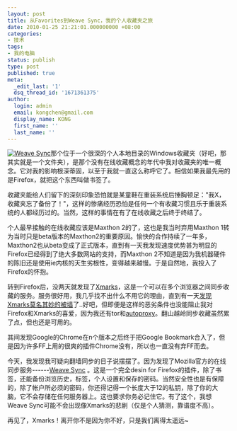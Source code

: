 ```yaml
---
layout: post
title: 从Favorites到Weave Sync，我的个人收藏夹之旅
date: 2010-01-25 21:21:01.000000000 +08:00
categories:
- 技术
tags:
- 我的电脑
status: publish
type: post
published: true
meta:
  _edit_last: '1'
  dsq_thread_id: '1671361375'
author:
  login: admin
  email: kongchen@gmail.com
  display_name: KONG
  first_name: ''
  last_name: ''
---
```

[![Weave Sync](assets/1237088813)][0]那个位于一个很深的个人本地目录的Windows收藏夹（好吧，那其实就是一个文件夹），是那个没有在线收藏概念的年代中我对收藏夹的唯一概念。它对我的影响根深蒂固，以至于我就一直这么称呼它了。相信如果我最先用的是Firefox，就把这个东西叫做书签了。

收藏夹能给人们留下的深刻印象恐怕就是某童鞋在重装系统后捶胸顿足："我X，收藏夹忘了备份了！"，这样的惨痛经历恐怕是任何一个有收藏习惯且乐于重装系统的人都经历过的。当然，这样的事情在有了在线收藏之后终于终结了。

个人最早接触的在线收藏应该是Maxthon 2的了，这也是我当时弃用Maxthon 1转为当时只是beta版本的Maxthon2的重要原因。愉快的合作持续了一年多，Maxthon2也从beta变成了正式版本，直到有一天我发现速度优势甚为明显的Firefox已经得到了绝大多数网站的支持，而Maxthon 2不知道是因为我机器硬件的陈旧还是使用ie内核的天生劣根性，变得越来越慢。于是自然地，我投入了Firefox的怀抱。

转到Firefox后，没两天就发现了[Xmarks][1]，这是一个可以在多个浏览器之间同步收藏的服务。服务很好用，我几乎找不出什么不用它的理由，直到有一天[发现Xmarks莫名其妙的被墙][2]了..好吧，但即便是这样的恶劣条件也没能阻止我对Firefox和Xmarks的喜爱，因为我还有tor和[autoproxy][3]。翻山越岭同步收藏虽然累了点，但也还是可用的。

其间发现Google的Chrome在n个版本之后终于把Google Bookmark合入了，但是因为许多FF上用的很爽的插件Chrome没有，所以也一直没有弃FF而去。

今天，我发现我可疑向翻墙同步的日子说摆摆了。因为发现了Mozilla官方的在线同步服务------[Weave Sync][0] 。这是一个完全desin for Firefox的插件，除了书签，还能备份浏览历史，标签，个人设置和保存的密码。当然安全性也是有保障的，除了帐户所必须的密码，你还得记得一个长度大于12的私钥，除了你的大脑，它不会存储在任何服务器上。这也要求你务必记住它。有了这个，我想Weave Sync可能不会出现像Xmarks的悲剧（仅是个人猜测，靠谱度不高）。

再见了，Xmarks！离开你不是因为你不好，只是我们离得太遥远~

[0]: https://addons.mozilla.org/zh-CN/firefox/addon/10868
[1]: https://addons.mozilla.org/zh-CN/firefox/addon/2410
[2]: http://www.digu.com/detail/5904940
[3]: https://addons.mozilla.org/zh-CN/firefox/addon/11009